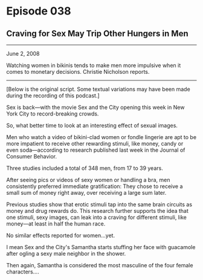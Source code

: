 # Episode 038

## Craving for Sex May Trip Other Hungers in Men

---

June 2, 2008

Watching women in bikinis tends to make men more impulsive when it comes to monetary decisions. Christie Nicholson reports.

---

[Below is the original script. Some textual variations may have been made during the recording of this podcast.]

Sex is back—with the movie Sex and the City opening this week in New York City to record-breaking crowds.

So, what better time to look at an interesting effect of sexual images.

Men who watch a video of bikini-clad women or fondle lingerie are apt to be more impatient to receive other rewarding stimuli, like money, candy or even soda—according to research published last week in the Journal of Consumer Behavior.

Three studies included a total of 348 men, from 17 to 39 years.

After seeing pics or videos of sexy women or handling a bra, men consistently preferred immediate gratification: They chose to receive a small sum of money right away, over receiving a large sum later.

Previous studies show that erotic stimuli tap into the same brain circuits as money and drug rewards do. This research further supports the idea that one stimuli, sexy images, can leak into a craving for different stimuli, like money—at least in half the human race.

No similar effects reported for women…yet.

I mean Sex and the City's Samantha starts stuffing her face with guacamole after ogling a sexy male neighbor in the shower.

Then again, Samantha is considered the most masculine of the four female characters….

